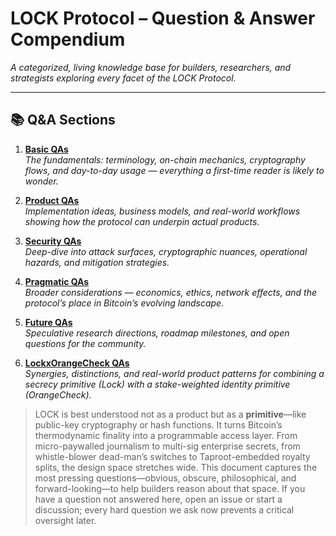 # LOCK Protocol – Question & Answer Compendium  

*A categorized, living knowledge base for builders, researchers, and strategists exploring every facet of the LOCK Protocol.*

---

## 📚 Q&A Sections

1. **[Basic QAs](./BASIC_QAS.md)**  
   *The fundamentals: terminology, on-chain mechanics, cryptography flows, and day-to-day usage — everything a first-time reader is likely to wonder.*

2. **[Product QAs](./PRODUCT_QAS.md)**  
   *Implementation ideas, business models, and real-world workflows showing how the protocol can underpin actual products.*

3. **[Security QAs](./SECURITY_QAS.md)**  
   *Deep-dive into attack surfaces, cryptographic nuances, operational hazards, and mitigation strategies.*

4. **[Pragmatic QAs](./PRAGMATIC_QAS.md)**  
   *Broader considerations — economics, ethics, network effects, and the protocol’s place in Bitcoin’s evolving landscape.*

5. **[Future QAs](./FUTURE_QAS.md)**  
   *Speculative research directions, roadmap milestones, and open questions for the community.*

6. **[LockxOrangeCheck QAs](./LOCK-OC_QAS.md)**  
   *Synergies, distinctions, and real-world product patterns for combining a secrecy primitive (Lock) with a stake-weighted identity primitive (OrangeCheck).*

> LOCK is best understood not as a product but as a **primitive**—like public-key cryptography or hash functions. It turns Bitcoin’s thermodynamic finality into a programmable access layer. From micro-paywalled journalism to multi-sig enterprise secrets, from whistle-blower dead-man’s switches to Taproot-embedded royalty splits, the design space stretches wide. This document captures the most pressing questions—obvious, obscure, philosophical, and forward-looking—to help builders reason about that space. If you have a question not answered here, open an issue or start a discussion; every hard question we ask now prevents a critical oversight later. 
